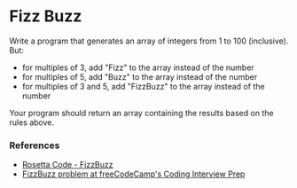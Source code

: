<h1>Fizz Buzz</h1>

<p>Write a program that generates an array of integers from 1 to 100 (inclusive). But:</p>

<ul>
  <li>for multiples of 3, add "Fizz" to the array instead of the number</li>
  <li>for multiples of 5, add "Buzz" to the array instead of the number</li>
  <li>for multiples of 3 and 5, add "FizzBuzz" to the array instead of the number</li>
</ul>

<p>Your program should return an array containing the results based on the rules above.</p>

<h3>References</h3>

<ul>
  <li><a href="https://rosettacode.org/wiki/FizzBuzz">
    Rosetta Code - FizzBuzz
  </a><li>

  <a href="https://www.freecodecamp.org/learn/coding-interview-prep/rosetta-code/fizzbuzz">
    FizzBuzz problem at freeCodeCamp's Coding Interview Prep
  </a>
</ul>

